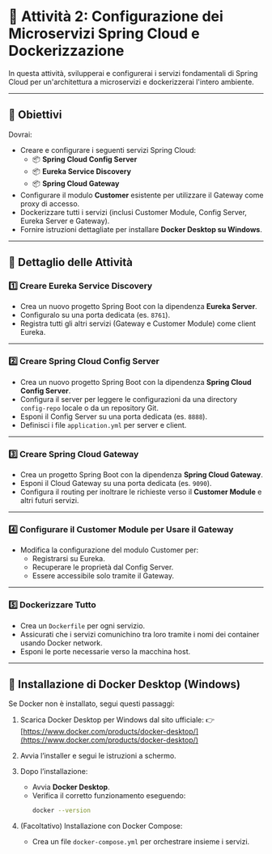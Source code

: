 # 📖 Attività 2: Configurazione dei Microservizi Spring Cloud e Dockerizzazione

In questa attività, svilupperai e configurerai i servizi fondamentali di Spring Cloud per un'architettura a microservizi
e dockerizzerai l'intero ambiente.

---

## 📌 Obiettivi

Dovrai:

- Creare e configurare i seguenti servizi Spring Cloud:
    - 📦 **Spring Cloud Config Server**
    - 📦 **Eureka Service Discovery**
    - 📦 **Spring Cloud Gateway**
- Configurare il modulo **Customer** esistente per utilizzare il Gateway come proxy di accesso.
- Dockerizzare tutti i servizi (inclusi Customer Module, Config Server, Eureka Server e Gateway).
- Fornire istruzioni dettagliate per installare **Docker Desktop su Windows**.

---

## 📌 Dettaglio delle Attività

### 1️⃣ Creare Eureka Service Discovery

- Crea un nuovo progetto Spring Boot con la dipendenza **Eureka Server**.
- Configuralo su una porta dedicata (es. `8761`).
- Registra tutti gli altri servizi (Gateway e Customer Module) come client Eureka.

---

### 2️⃣ Creare Spring Cloud Config Server

- Crea un nuovo progetto Spring Boot con la dipendenza **Spring Cloud Config Server**.
- Configura il server per leggere le configurazioni da una directory `config-repo` locale o da un repository Git.
- Esponi il Config Server su una porta dedicata (es. `8888`).
- Definisci i file `application.yml` per server e client.

---

### 3️⃣ Creare Spring Cloud Gateway

- Crea un progetto Spring Boot con la dipendenza **Spring Cloud Gateway**.
- Esponi il Cloud Gateway su una porta dedicata (es. `9090`).
- Configura il routing per inoltrare le richieste verso il **Customer Module** e altri futuri servizi.

---

### 4️⃣ Configurare il Customer Module per Usare il Gateway

- Modifica la configurazione del modulo Customer per:
    - Registrarsi su Eureka.
    - Recuperare le proprietà dal Config Server.
    - Essere accessibile solo tramite il Gateway.

---

### 5️⃣ Dockerizzare Tutto

- Crea un `Dockerfile` per ogni servizio.
- Assicurati che i servizi comunichino tra loro tramite i nomi dei container usando Docker network.
- Esponi le porte necessarie verso la macchina host.

---

## 📌 Installazione di Docker Desktop (Windows)

Se Docker non è installato, segui questi passaggi:

1. Scarica Docker Desktop per Windows dal sito ufficiale:
   👉 [https://www.docker.com/products/docker-desktop/](https://www.docker.com/products/docker-desktop/)

2. Avvia l’installer e segui le istruzioni a schermo.

3. Dopo l’installazione:
    - Avvia **Docker Desktop**.
    - Verifica il corretto funzionamento eseguendo:
      ```bash
      docker --version
      ```

4. (Facoltativo) Installazione con Docker Compose:
    - Crea un file `docker-compose.yml` per orchestrare insieme i servizi.
